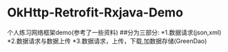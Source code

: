 # OkHttp-Retrofit-Rxjava-Demo
 个人练习网络框架demo(参考了一些资料)
 ##分为三部分:
 *1.数据请求(json,xml)
 *2.数据请求与数据上传
 *3.数据请求，上传，下载,加数据存储(GreenDao)
